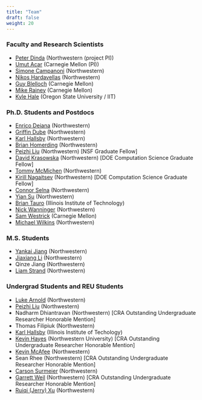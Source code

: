 ```yaml
---
title: "Team"
draft: false
weight: 20
---
```


### Faculty and Research Scientists

- [Peter Dinda](http://pdinda.org/) (Northwestern (project PI))
- [Umut Acar](https://www.umut-acar.org/) (Carnegie Mellon (PI))
- [Simone Campanoni](https://users.cs.northwestern.edu/~simonec/) (Northwestern)
- [Nikos Hardavellas](https://users.cs.northwestern.edu/~hardav/) (Northwestern)
- [Guy Blelloch](https://www.cs.cmu.edu/~guyb/) (Carnegie Mellon)
- [Mike Rainey]( https://www.andrew.cmu.edu/user/mrainey/) (Carnegie
  Mellon)
- [Kyle Hale](https://halek.co/) (Oregon State University / IIT)

### Ph.D. Students and Postdocs

- [Enrico Deiana](https://www.deiana.org/) (Northwestern)
- [Griffin Dube](https://gadube.github.io/) (Northwestern)
- [Karl Hallsby](https://karl.hallsby.com/) (Northwestern)
- [Brian Homerding](https://www.linkedin.com/in/brian-homerding)
(Northwestern)
- [Peizhi Liu](https://www.linkedin.com/in/peizhiliu) (Northwestern) [NSF Graduate Fellow]
- [David Krasowska](https://www.linkedin.com/in/davidkrasowska) (Northwestern) [DOE Computation Science Graduate Fellow]
- [Tommy McMichen](https://mcmichen.cc/) (Northwestern)
- [Kirill Nagaitsev](https://github.com/knagaitsev) (Northwestern) [DOE Computation Science Graduate Fellow]
- [Connor Selna](https://www.linkedin.com/in/connor-selna?original_referer=https%3A%2F%2Fwww.google.com%2F) (Northwestern)
- [Yian Su](https://yiansu.com/) (Northwestern)
- [Brian Tauro](https://www.btauro.com/) (Illinois Institute of Technology)
- [Nick Wanninger](https://nickw.io/) (Northwestern)
- [Sam Westrick](https://www.cs.cmu.edu/~swestric/) (Carnegie Mellon)
- [Michael Wilkins](https://mjwilkins.org)
(Northwestern)

### M.S. Students
- [Yankai Jiang](https://lukejyk.github.io/) (Northwestern)
- [Jiaxiang Li](https://www.linkedin.com/in/jiaxiang-li-254666231/) (Northwestern)
- Qinze Jiang (Northwestern)
- [Liam Strand](https://liam-strand.github.io/) (Northwestern)
  
### Undergrad Students and REU Students
- [Luke Arnold](https://www.linkedin.com/in/luke-michael-arnold/)
(Northwestern)
- [Peizhi Liu](https://www.linkedin.com/in/peizhiliu/) (Northwestern)
- Nadharm Dhiantravan (Northwestern) [CRA Outstanding Undergraduate Researcher Honorable Mention]
- Thomas Filipiuk (Northwestern)
- [Karl Hallsby](https://karl.hallsby.com/) (Illinois Institute of Techology)
- [Kevin Hayes](https://www.linkedin.com/in/kevin-hayes-b88842261) (Northwestern University) [CRA Outstanding Undergraduate Researcher Honorable Mention]
- [Kevin McAfee](https://www.linkedin.com/in/kevinmcafee/)
(Northwestern)
- Sean Rhee (Northwestern) [CRA Outstanding Undergraduate Researcher Honorable Mention]
- [Carson Surmeier](https://about.surmeier.us) (Northwestern)
- [Garrett Weil](https://www.linkedin.com/in/garrettweil/)  (Northwestern) [CRA Outstanding Undergraduate Researcher Honorable Mention]
- [Ruiqi (Jerry) Xu](https://www.linkedin.com/in/jerry-xu-ruiqi/) (Northwestern)

